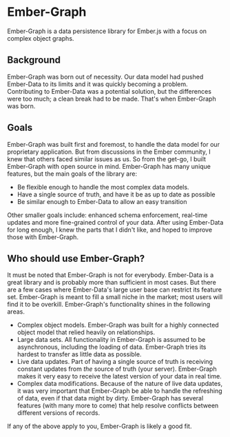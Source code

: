 Ember-Graph
===========

Ember-Graph is a data persistence library for Ember.js with a focus on complex object graphs.

## Background

Ember-Graph was born out of necessity. Our data model had pushed Ember-Data to its limits and it was quickly becoming a problem. Contributing to Ember-Data was a potential solution, but the differences were too much; a clean break had to be made. That's when Ember-Graph was born.

## Goals

Ember-Graph was built first and foremost, to handle the data model for our proprietary application. But from discussions in the Ember community, I knew that others faced similar issues as us. So from the get-go, I built Ember-Graph with open source in mind. Ember-Graph has many unique features, but the main goals of the library are:

- Be flexible enough to handle the most complex data models.
- Have a single source of truth, and have it be as up to date as possible
- Be similar enough to Ember-Data to allow an easy transition

Other smaller goals include: enhanced schema enforcement, real-time updates and more fine-grained control of your data. After using Ember-Data for long enough, I knew the parts that I didn't like, and hoped to improve those with Ember-Graph.

## Who should use Ember-Graph?

It must be noted that Ember-Graph is not for everybody. Ember-Data is a great library and is probably more than sufficient in most cases. But there are a few cases where Ember-Data's large user base can restrict its feature set. Ember-Graph is meant to fill a small niche in the market; most users will find it to be overkill. Ember-Graph's functionality shines in the following areas.

- Complex object models. Ember-Graph was built for a highly connected object model that relied heavily on relationships.
- Large data sets. All functionality in Ember-Graph is assumed to be asynchronous, including the loading of data. Ember-Graph tries its hardest to transfer as little data as possible.
- Live data updates. Part of having a single source of truth is receiving constant updates from _the_ source of truth (your server). Ember-Graph makes it very easy to receive the latest version of your data in real time.
- Complex data modifications. Because of the nature of live data updates, it was very important that Ember-Graph be able to handle the refreshing of data, even if that data might by dirty. Ember-Graph has several features (with many more to come) that help resolve conflicts between different versions of records.

If any of the above apply to you, Ember-Graph is likely a good fit.

